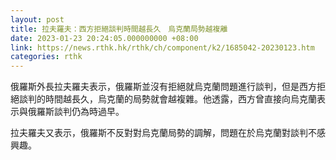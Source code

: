 ```yaml
---
layout: post
title: 拉夫羅夫：西方拒絕談判時間越長久　烏克蘭局勢越複離
date: 2023-01-23 20:24:05.000000000 +08:00
link: https://news.rthk.hk/rthk/ch/component/k2/1685042-20230123.htm
categories: rthk
---
```


俄羅斯外長拉夫羅夫表示，俄羅斯並沒有拒絕就烏克蘭問題進行談判，但是西方拒絕談判的時間越長久，烏克蘭的局勢就會越複雜。他透露，西方曾直接向烏克蘭表示與俄羅斯談判仍為時過早。

拉夫羅夫又表示，俄羅斯不反對對烏克蘭局勢的調解，問題在於烏克蘭對談判不感興趣。
